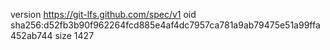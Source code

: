 version https://git-lfs.github.com/spec/v1
oid sha256:d52fb3b90f962264fcd885e4af4dc7957ca781a9ab79475e51a99ffa452ab744
size 1427

